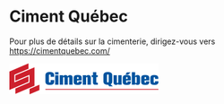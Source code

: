 # Ciment Québec

Pour plus de détails sur la cimenterie, dirigez-vous vers https://cimentquebec.com/

![](./assets/cimentMainLogo.png)